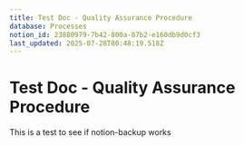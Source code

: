 ```yaml
---
title: Test Doc - Quality Assurance Procedure
database: Processes
notion_id: 23880979-7b42-800a-87b2-e160db9d0cf3
last_updated: 2025-07-28T00:48:19.518Z
---
```


# Test Doc - Quality Assurance Procedure


This is a test to see if notion-backup works

